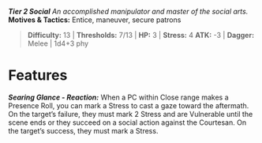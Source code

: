 ***Tier 2 Social***
*An accomplished manipulator and master of the social arts.*
**Motives & Tactics:** Entice, maneuver, secure patrons

> **Difficulty:** 13 | **Thresholds:** 7/13 | **HP:** 3 | **Stress:** 4
> **ATK:** -3 | **Dagger:** Melee | 1d4+3 phy

# Features

***Searing Glance - Reaction:*** When a PC within Close range makes a Presence Roll, you can mark a Stress to cast a gaze toward the aftermath. On the target’s failure, they must mark 2 Stress and are Vulnerable until the scene ends or they succeed on a social action against the Courtesan. On the target’s success, they must mark a Stress.
